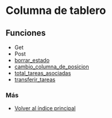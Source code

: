 # Columna de tablero

## Funciones

  * Get
  * Post
  * [borrar_estado](./borrar_estado.md)
  * [cambio_columna_de_posicion](./cambio_columna_de_posicion.md)
  * [total_tareas_asociadas](./total_tareas_asociadas.md)
  * [transferir_tareas](./transferir_tareas.md)

### Más

  * [Volver al índice principal](../README.md)

